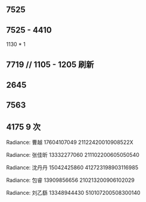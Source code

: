 ## 7525

## 7525 - 4410

1130 \* 1

## 7719 // 1105 - 1205 刷新

## 2645

## 7563

## 4175 9 次

Radiance:
曹越 17604107049 21122420010908522X

Radiance:
张佳昕 13332277060 211102200605050540

Radiance:
沈丹丹 15042425860 412723198903116985

Radiance:
包睿 13909856656 210213200906102029

Radiance:
刘乙繇 13348944430 510107200508300140
